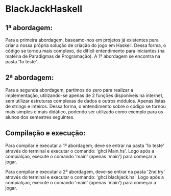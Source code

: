 # BlackJackHaskell

## 1ª abordagem: 
Para a primeira abordagem, baseamo-nos em projetos já existentes para criar a nossa própria solução de criação do jogo em Haskell. Dessa forma, o código se tornou mais complexo, de difícil entendimento para iniciantes (na matéria de Paradigmas de Programação). A 1ª abordagem se encontra na pasta '1o teste'.

## 2ª abordagem:
Para a segunda abordagem, partimos do zero para realizar a implementação, utilizando-se apenas de 2 funções disponíveis na internet, sem utilizar estruturas complexas de dados e outros módulos. Apenas listas de strings e inteiros. Dessa forma, o entendimento sobre o código se tornou mais simples e mais didático, podendo ser utilizado como exemplo para os alunos dos semestres seguintes.

## Compilação e execução:
Para compilar e executar a 1ª abordagem, deve se entrar na pasta '1o teste' através do terminal e executar o comando:
'ghci Main.hs'. Logo após a compialçao, execute o comando 'main' (apenas 'main') para começar a jogar.

Para compilar e executar a 2ª abordagem, deve-se entrar na pasta '2nd try' através do terminal e executar o comando:
'ghci blackjack.hs'. Logo após a compialçao, execute o comando 'main' (apenas 'main') para começar a jogar.
